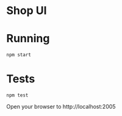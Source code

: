 # Shop UI

# Running

``` 
npm start

```

# Tests

```
npm test

```

Open your browser to http://localhost:2005